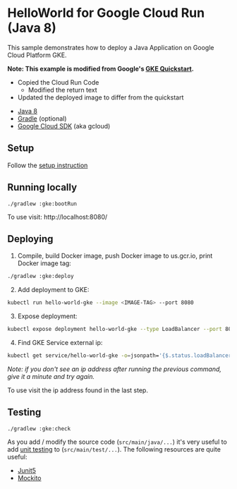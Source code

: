 # HelloWorld for Google Cloud Run (Java 8)

This sample demonstrates how to deploy a Java Application on Google Cloud Platform GKE.

**Note: This example is modified from Google's [GKE Quickstart][quickstart].**

* Copied the Cloud Run Code
  * Modified the return text
* Updated the deployed image to differ from the quickstart

[quickstart]: https://cloud.google.com/kubernetes-engine/docs/quickstart

* [Java 8](http://www.oracle.com/technetwork/java/javase/downloads/index.html)
* [Gradle](https://gradle.org/gradle-download/) (optional)
* [Google Cloud SDK](https://cloud.google.com/sdk/) (aka gcloud)

## Setup

Follow the [setup instruction](../README.md#setup)

## Running locally

    ./gradlew :gke:bootRun

To use visit: http://localhost:8080/

## Deploying

1. Compile, build Docker image, push Docker image to us.gcr.io, print Docker image tag:

```bash    
./gradlew :gke:deploy
```
    
2. Add deployment to GKE:

```bash
kubectl run hello-world-gke --image <IMAGE-TAG> --port 8080
```

3. Expose deployment:

```bash
kubectl expose deployment hello-world-gke --type LoadBalancer --port 80 --target-port 8080
```
    
4. Find GKE Service external ip:

```bash
kubectl get service/hello-world-gke -o=jsonpath='{$.status.loadBalancer.ingress[*].ip}'
```
    
*Note: if you don't see an ip address after running the previous command, give it a minute and try 
again.*    
    
To use visit the ip address found in the last step.

## Testing

    ./gradlew :gke:check

As you add / modify the source code (`src/main/java/...`) it's very useful to add 
[unit testing](https://cloud.google.com/appengine/docs/java/tools/localunittesting) 
to (`src/main/test/...`).  The following resources are quite useful:

* [Junit5](http://junit.org/junit5/)
* [Mockito](http://mockito.org/)
